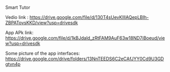 Smart Tutor

Vedio link :
https://drive.google.com/file/d/130T4sUevKIlIAQepLBIh-ZBPATovsKKD/view?usp=drivesdk

App APk link:
https://drive.google.com/file/d/1kBJdald_zRtFAM9AuF63w18ND7iBoeud/view?usp=drivesdk

Some picture of the app interfaces:
https://drive.google.com/drive/folders/13NnTEEDS6C2eCAfJYY0Cd9U3GDgtvn4p
